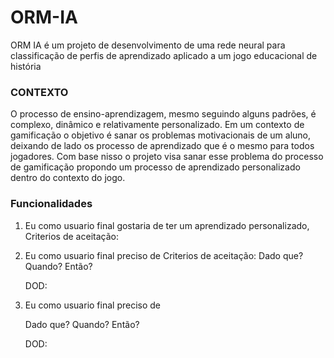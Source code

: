 
# ORM-IA

ORM IA é um projeto de desenvolvimento de uma rede neural para classificação de perfis de aprendizado aplicado a um jogo educacional de história

### CONTEXTO

O processo de ensino-aprendizagem, mesmo seguindo alguns padrões, é complexo, dinâmico e relativamente personalizado. Em um contexto de gamificação o objetivo é sanar os problemas motivacionais de um aluno, deixando de lado os processo de aprendizado que é o mesmo para todos jogadores. Com base nisso o projeto visa sanar esse problema do processo de gamificação propondo um processo de aprendizado personalizado dentro do contexto do jogo.

### Funcionalidades

1. Eu como usuario final gostaria de ter um aprendizado personalizado, 
    Criterios de aceitação:
    
 

2. Eu como usuario final preciso de
    Criterios de aceitação:
    Dado que? 
    Quando?
    Então?

    DOD:

3. Eu como usuario final preciso de

    Dado que? 
    Quando?
    Então?

    DOD:




